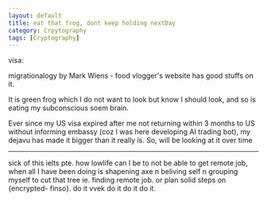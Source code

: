 ```yaml
---
layout: default
title: eat that frog, dont keep holding nextDay
category: Crpytography
tags: [Cryptography]
---
```


visa:

migrationalogy by Mark Wiens - food vlogger's website has good stuffs on it.

It is green frog which I do not want to look but know I should look, and so is eating my subconscious soem brain.

Ever since my US visa expired after me not returning within 3 months to US without informing embassy (coz I was here developing AI trading bot), my dejavu has made it bigger than it really is. So, will be looking at it over time

---
sick of this ielts pte. how lowlife can I be to not be able to get remote job, when all I have been doing is shapening axe n beliving self n grouping myself to cut that tree ie. finding remote job. or plan solid steps on {encrypted- finso}. do it vvek do it do it do it.
